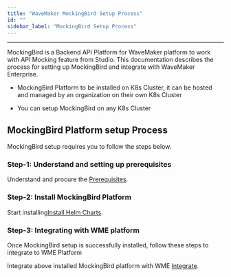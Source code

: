 ```yaml
---
title: "WaveMaker MockingBird Setup Process"
id: ""
sidebar_label: "MockingBird Setup Process"
---
```

---

MockingBird is a Backend API Platform for WaveMaker platform to work with API Mocking feature from Studio. This documentation describes the process for setting up MockingBird and integrate with WaveMaker Enterprise.

- MockingBird Platform to be installed on K8s Cluster, it can be hosted and managed by an organization on their own K8s Cluster

- You can setup MockingBird on any K8s Cluster

## MockingBird Platform setup Process

MockingBird setup requires you to follow the steps below.


### Step-1: Understand and setting up prerequisites

Understand and procure the [Prerequisites](/learn/on-premise/extensions/mb-prerequisites.md).

### Step-2: Install MockingBird Platform

Start installing[Install Helm Charts](/learn/on-premise/extensions/mb-install.md).


### Step-3: Integrating with WME platform

Once MockingBird setup is successfully installed, follow these steps to integrate to WME Platform

Integrate above installed MockingBird platform with WME [Integrate](/learn/on-premise/extensions/mb-integrate.md).


